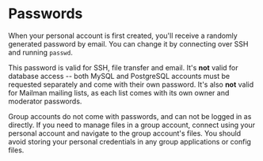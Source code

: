 Passwords
=========

When your personal account is first created, you\'ll receive a randomly
generated password by email. You can change it by connecting over SSH
and running `passwd`.

This password is valid for SSH, file transfer and email. It\'s **not**
valid for database access \-- both MySQL and PostgreSQL accounts must be
requested separately and come with their own password. It\'s also
**not** valid for Mailman mailing lists, as each list comes with its own
owner and moderator passwords.

Group accounts do not come with passwords, and can not be logged in as
directly. If you need to manage files in a group account, connect using
your personal account and navigate to the group account\'s files. You
should avoid storing your personal credentials in any group applications
or config files.
